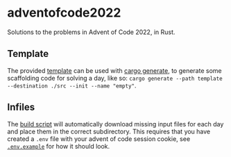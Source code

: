 # adventofcode2022
Solutions to the problems in Advent of Code 2022, in Rust.

## Template
The provided [template](./template) can be used with [cargo generate](https://cargo-generate.github.io/cargo-generate/index.html), to generate some scaffolding code for solving a day,
like so: `cargo generate --path template --destination ./src --init --name "empty"`.

## Infiles
The [build script](build.rs) will automatically download missing input files for each day and place them in the correct subdirectory. This requires that you have created a `.env` file with your advent of code session cookie, see [`.env.example`](.env.example) for how it should look.
